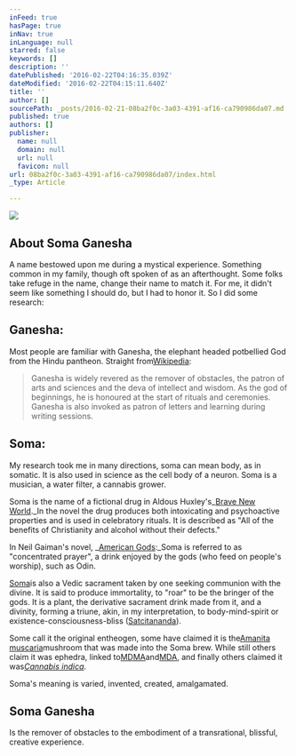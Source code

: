 ```yaml
---
inFeed: true
hasPage: true
inNav: true
inLanguage: null
starred: false
keywords: []
description: ''
datePublished: '2016-02-22T04:16:35.039Z'
dateModified: '2016-02-22T04:15:11.640Z'
title: ''
author: []
sourcePath: _posts/2016-02-21-08ba2f0c-3a03-4391-af16-ca790986da07.md
published: true
authors: []
publisher:
  name: null
  domain: null
  url: null
  favicon: null
url: 08ba2f0c-3a03-4391-af16-ca790986da07/index.html
_type: Article

---
```

![](https://the-grid-user-content.s3-us-west-2.amazonaws.com/50d307ad-2d13-450a-970d-2a82f88d5cf1.JPG)

## About Soma Ganesha

A name bestowed upon me during a mystical experience. Something common in my family, though oft spoken of as an afterthought. Some folks take refuge in the name, change their name to match it. For me, it didn't seem like something I should do, but I had to honor it. So I did some research:

## Ganesha: 

Most people are familiar with Ganesha, the elephant headed potbellied God from the Hindu pantheon. Straight from[Wikipedia][0]: 
> 
> Ganesha is widely revered as the remover of obstacles, the patron of arts and sciences and the deva of intellect and wisdom. As the god of beginnings, he is honoured at the start of rituals and ceremonies. Ganesha is also invoked as patron of letters and learning during writing sessions.

## Soma: 

My research took me in many directions, soma can mean body, as in somatic. It is also used in science as the cell body of a neuron. Soma is a musician, a water filter, a cannabis grower. 

Soma is the name of a fictional drug in Aldous Huxley's_[Brave New World][1]._In the novel the drug produces both intoxicating and psychoactive properties and is used in celebratory rituals. It is described as "All of the benefits of Christianity and alcohol without their defects." 

In Neil Gaiman's novel,  _[American Gods][2]:_Soma is referred to as "concentrated prayer", a drink enjoyed by the gods (who feed on people's worship), such as Odin.

[Soma][3]is also a Vedic sacrament taken by one seeking communion with the divine. It is said to produce immortality, to "roar" to be the bringer of the gods. It is a plant, the derivative sacrament drink made from it, and a divinity, forming a triune, akin, in my interpretation, to body-mind-spirit or existence-consciousness-bliss ([Satcitananda][4]). 

Some call it the original entheogen, some have claimed it is the[Amanita muscaria][5]mushroom that was made into the Soma brew. While still others claim it was ephedra, linked to[MDMA][6]and[MDA][7], and finally others claimed it was[_Cannabis indica_][8]. 

Soma's meaning is varied, invented, created, amalgamated.

## Soma Ganesha

Is the remover of obstacles to the embodiment of a transrational, blissful, creative experience.

[0]: https://en.m.wikipedia.org/wiki/Ganesha
[1]: https://en.m.wikipedia.org/wiki/Brave_New_World
[2]: https://en.m.wikipedia.org/wiki/American_Gods
[3]: https://en.m.wikipedia.org/wiki/Soma
[4]: https://en.wikipedia.org/wiki/Satcitananda
[5]: https://en.m.wikipedia.org/wiki/Amanita_muscaria
[6]: https://en.wikipedia.org/wiki/MDMA
[7]: https://en.wikipedia.org/wiki/Methylenedioxyamphetamine
[8]: https://en.wikipedia.org/wiki/Cannabis_indica